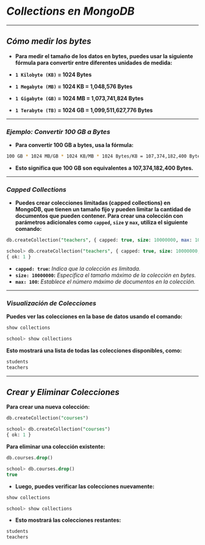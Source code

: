<!-- Autor: Daniel Benjamin Perez Morales -->
<!-- GitHub: https://github.com/DanielPerezMoralesDev13 -->
<!-- Correo electrónico: danielperezdev@proton.me -->

# ***Collections en MongoDB***

---

## ***Cómo medir los bytes***

- **Para medir el tamaño de los datos en bytes, puedes usar la siguiente fórmula para convertir entre diferentes unidades de medida:**

- **`1 Kilobyte (KB)` = 1024 Bytes**
- **`1 Megabyte (MB)` = 1024 KB = 1,048,576 Bytes**
- **`1 Gigabyte (GB)` = 1024 MB = 1,073,741,824 Bytes**
- **`1 Terabyte (TB)` = 1024 GB = 1,099,511,627,776 Bytes**

---

### ***Ejemplo: Convertir 100 GB a Bytes***

- **Para convertir 100 GB a bytes, usa la fórmula:**

```bash
100 GB * 1024 MB/GB * 1024 KB/MB * 1024 Bytes/KB = 107,374,182,400 Bytes
```

- **Esto significa que 100 GB son equivalentes a 107,374,182,400 Bytes.**

---

### ***Capped Collections***

- **Puedes crear colecciones limitadas (capped collections) en MongoDB, que tienen un tamaño fijo y pueden limitar la cantidad de documentos que pueden contener. Para crear una colección con parámetros adicionales como `capped`, `size` y `max`, utiliza el siguiente comando:**

```sql
db.createCollection("teachers", { capped: true, size: 10000000, max: 100 }, { autoIndexId: true })
```

```sql
school> db.createCollection("teachers", { capped: true, size: 10000000, max: 100 }, { autoIndexId: true })
{ ok: 1 }
```

- **`capped: true`:** *Indica que la colección es limitada.*
- **`size: 10000000`:** *Especifica el tamaño máximo de la colección en bytes.*
- **`max: 100`:** *Establece el número máximo de documentos en la colección.*

---

### ***Visualización de Colecciones***

**Puedes ver las colecciones en la base de datos usando el comando:**

```sql
show collections
```

```sql
school> show collections
```

**Esto mostrará una lista de todas las colecciones disponibles, como:**

```bash
students
teachers
```

---

## ***Crear y Eliminar Colecciones***

**Para crear una nueva colección:**

```sql
db.createCollection("courses")
```

```sql
school> db.createCollection("courses")
{ ok: 1 }
```

**Para eliminar una colección existente:**

```sql
db.courses.drop()
```

```sql
school> db.courses.drop()
true
```

- **Luego, puedes verificar las colecciones nuevamente:**

```sql
show collections
```

```sql
school> show collections
```

- **Esto mostrará las colecciones restantes:**

```bash
students
teachers
```

